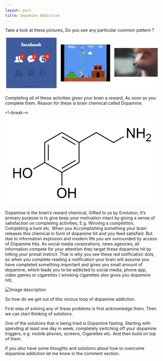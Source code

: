 ```yaml
---
layout: post
title: Dopamine Addiction
---
```


Take a look at these pictures, Do you see any particular common pattern ?

![Image description](/images/blog_1_image_1.png)



Completing all of these activities gives your brain a reward, As soon as you complete them.
Reason for these is brain chemical called Dopamine.


<!–break–>

![Image description](/images/blog_1_image_2.png)

Dopamine is the brain’s reward chemical, Gifted to us by Evolution, It’s primary purpose is to give keep your  motivation intact by  giving a sense of satisfaction on completing activities, E.g. Winning a competition, Completing a hunt etc. When you Accomplishing something your brain releases this chemical in form of dopamine hit and you feed satisfied. But due to information explosion and modern life you are surrounded by access of Dopamine hits. As social media corporations, news agencies, all information compete for your attention they target these dopamine hit by hitting your primal instinct. That is why you see these red notification dots, so when you complete reading a notification your brain will assume you have completed something important and gives you small amount of dopamine, which leads you to be addicted to social media, phone app, video games or cigarettes ( smoking cigarettes also gives you dopamine hit).



![Image description](/images/blog_1_image_3.jpeg)


So how do we get out of this vicious loop of dopamine addiction.


First step of solving any of these problems is first acknowledge them, Then we can start thinking of solutions.


One of the solutions that is being tried is Dopamine fasting. Starting with spending at least one day in week, completely switching off your dopamine triggers, e.g. mobile phones, screens, Cigarettes etc. And then build on top of them.


If you also have some thoughts and solutions about how to overcome dopamine addiction let me know in the comment section.
